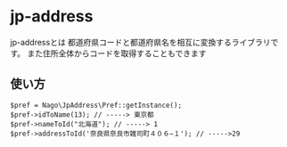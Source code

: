 # jp-address

jp-addressとは
都道府県コードと都道府県名を相互に変換するライブラリです。
また住所全体からコードを取得することもできます

## 使い方
```
$pref = Nago\JpAddress\Pref::getInstance();
$pref->idToName(13); // -----> 東京都
$pref->nameToId("北海道"); // -----> 1
$pref->addressToId('奈良県奈良市雑司町４０６−１'); // ----->29
```
